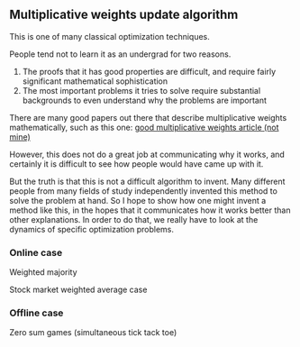 ## Multiplicative weights update algorithm

This is one of many classical optimization techniques.

People tend not to learn it as an undergrad for two reasons.

1. The proofs that it has good properties are difficult, and require fairly significant mathematical sophistication
2. The most important problems it tries to solve require substantial backgrounds to even understand why the problems are important

There are many good papers out there that describe multiplicative weights mathematically, such as this one: [good multiplicative weights article (not mine)](https://jeremykun.com/2017/02/27/the-reasonable-effectiveness-of-the-multiplicative-weights-update-algorithm/)

However, this does not do a great job at communicating why it works, and certainly it is difficult to see how people would have came up with it.

But the truth is that this is not a difficult algorithm to invent. Many different people from many fields of study independently invented this method to solve the problem at hand. So I hope to show how one might invent a method like this, in the hopes that it communicates how it works better than other explanations. In order to do that, we really have to look at the dynamics of specific optimization problems.

### Online case

Weighted majority

Stock market weighted average case


### Offline case

Zero sum games (simultaneous tick tack toe)
